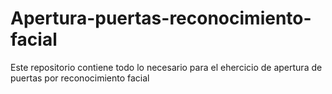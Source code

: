 # Apertura-puertas-reconocimiento-facial
Este repositorio contiene todo lo necesario para el ehercicio de apertura de puertas por reconocimiento facial
